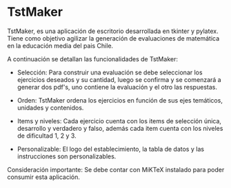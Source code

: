 # TstMaker
TstMaker, es una aplicación de escritorio desarrollada en tkinter y pylatex. Tiene como objetivo agilizar la generación de evaluaciones de matemática en la educación media del pais Chile.

A continuación se detallan las funcionalidades de TstMaker:

- Selección: Para construir una evaluación se debe seleccionar los ejercicios deseados y su cantidad, luego se confirma y se comenzará a generar dos pdf's, uno contiene la evaluación y el otro las respuestas.

- Orden: TstMaker ordena los ejercicios en función de sus ejes temáticos, unidades y contenidos.

- Items y niveles: Cada ejercicio cuenta con los items de selección única, desarrollo y verdadero y falso, además cada item cuenta con los niveles de dificultad 1, 2 y 3.

- Personalizable: El logo del establecimiento, la tabla de datos y las instrucciones son personalizables.

Consideración importante: Se debe contar con MiKTeX instalado para poder consumir esta aplicación.